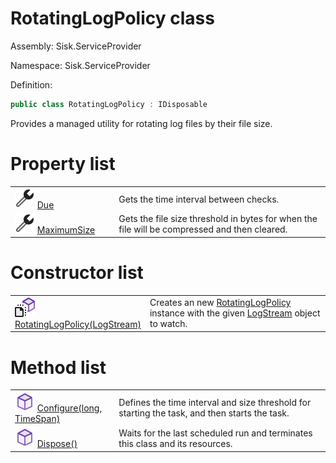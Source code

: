 <!--

Copyrights 2023 Sisk Framework - CypherPotato
Published under MIT license

!!! DO NOT EDIT THIS FILE !!!
This file was generated by a tool in the Sisk package. To edit the information in this documentation,
edit the XML documentation present in the Sisk source code.

-->

# RotatingLogPolicy class
Assembly: Sisk.ServiceProvider

Namespace: Sisk.ServiceProvider

Definition:

```cs
public class RotatingLogPolicy : IDisposable
```

Provides a managed utility for rotating log files by their file size.


# Property list

<table>
    <tbody>
<tr>
    <td style="width: 33%">
        <img class="icon" src="/assets/img/icons/property.svg">
        <a href="/spec/Sisk.ServiceProvider.RotatingLogPolicy.Due.md">
            Due
        </a>
    </td>
    <td>
        Gets the time interval between checks.
    </td>
</tr>
<tr>
    <td style="width: 33%">
        <img class="icon" src="/assets/img/icons/property.svg">
        <a href="/spec/Sisk.ServiceProvider.RotatingLogPolicy.MaximumSize.md">
            MaximumSize
        </a>
    </td>
    <td>
        Gets the file size threshold in bytes for when the file will be compressed and then cleared.
    </td>
</tr>
    </tbody>
</table>

# Constructor list

<table>
    <tbody>
<tr>
    <td style="width: 33%">
        <img class="icon" src="/assets/img/icons/constructor.svg">
        <a href="/spec/Sisk.ServiceProvider.RotatingLogPolicy.RotatingLogPolicy(LogStream).md">
            RotatingLogPolicy(LogStream)
        </a>
    </td>
    <td>
        Creates an new <a href="/spec/Sisk.ServiceProvider.RotatingLogPolicy.md">RotatingLogPolicy</a> instance with the given <a href="/spec/Sisk.Core.Http.LogStream.md">LogStream</a> object to watch.
    </td>
</tr>
    </tbody>
</table>

# Method list

<table>
    <tbody>
<tr>
    <td style="width: 33%">
        <img class="icon" src="/assets/img/icons/method.svg">
        <a href="/spec/Sisk.ServiceProvider.RotatingLogPolicy.Configure(long-TimeSpan).md">
            Configure(long, TimeSpan)
        </a>
    </td>
    <td>
        Defines the time interval and size threshold for starting the task, and then starts the task.
    </td>
</tr>
<tr>
    <td style="width: 33%">
        <img class="icon" src="/assets/img/icons/method.svg">
        <a href="/spec/Sisk.ServiceProvider.RotatingLogPolicy.Dispose().md">
            Dispose()
        </a>
    </td>
    <td>
        Waits for the last scheduled run and terminates this class and its resources.
    </td>
</tr>
    </tbody>
</table>
